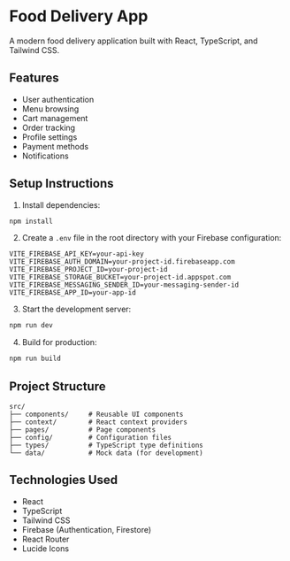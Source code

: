 # Food Delivery App

A modern food delivery application built with React, TypeScript, and Tailwind CSS.

## Features

- User authentication
- Menu browsing
- Cart management
- Order tracking
- Profile settings
- Payment methods
- Notifications

## Setup Instructions

1. Install dependencies:
```bash
npm install
```

2. Create a `.env` file in the root directory with your Firebase configuration:
```env
VITE_FIREBASE_API_KEY=your-api-key
VITE_FIREBASE_AUTH_DOMAIN=your-project-id.firebaseapp.com
VITE_FIREBASE_PROJECT_ID=your-project-id
VITE_FIREBASE_STORAGE_BUCKET=your-project-id.appspot.com
VITE_FIREBASE_MESSAGING_SENDER_ID=your-messaging-sender-id
VITE_FIREBASE_APP_ID=your-app-id
```

3. Start the development server:
```bash
npm run dev
```

4. Build for production:
```bash
npm run build
```

## Project Structure

```
src/
├── components/     # Reusable UI components
├── context/        # React context providers
├── pages/          # Page components
├── config/         # Configuration files
├── types/          # TypeScript type definitions
└── data/           # Mock data (for development)
```

## Technologies Used

- React
- TypeScript
- Tailwind CSS
- Firebase (Authentication, Firestore)
- React Router
- Lucide Icons 